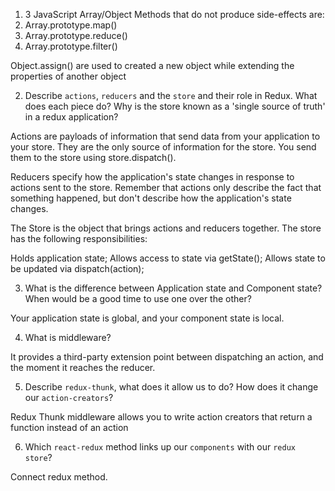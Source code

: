 1.  3 JavaScript Array/Object Methods that do not produce side-effects are: 
1. Array.prototype.map()
2. Array.prototype.reduce()
3. Array.prototype.filter()

Object.assign() are used to created a new object while extending the properties of another object

2.  Describe `actions`, `reducers` and the `store` and their role in Redux. What does each piece do? Why is the store known as a 'single source of truth' in a redux application?

Actions are payloads of information that send data from your application to your store. They are the only source of information for the store. You send them to the store using store.dispatch().

Reducers specify how the application's state changes in response to actions sent to the store. Remember that actions only describe the fact that something happened, but don't describe how the application's state changes.

The Store is the object that brings actions and reducers together. The store has the following responsibilities:

Holds application state;
Allows access to state via getState();
Allows state to be updated via dispatch(action);


3.  What is the difference between Application state and Component state? When would be a good time to use one over the other?

Your application state is global, and your component state is local.

4.  What is middleware?

It provides a third-party extension point between dispatching an action, and the moment it reaches the reducer.


5.  Describe `redux-thunk`, what does it allow us to do? How does it change our `action-creators`?

Redux Thunk middleware allows you to write action creators that return a function instead of an action

6.  Which `react-redux` method links up our `components` with our `redux store`?

Connect redux method.
